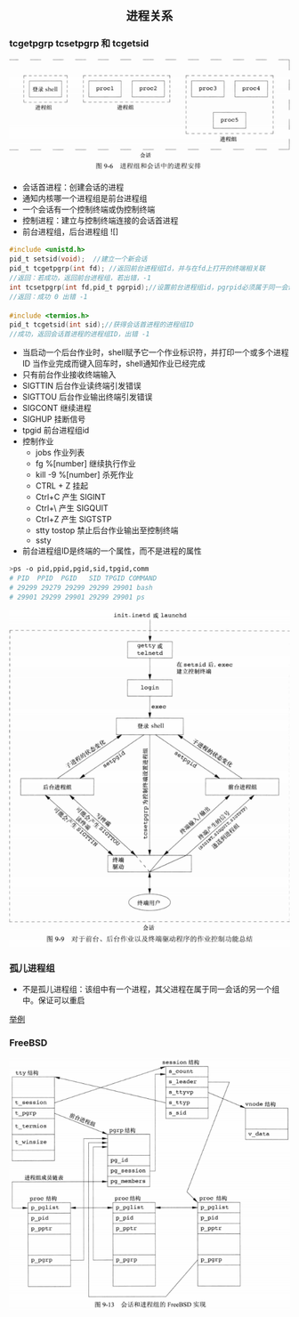 ## <center>进程关系</center>

### tcgetpgrp tcsetpgrp 和 tcgetsid

![会话](../../image/session.png)
* 会话首进程：创建会话的进程
* 通知内核哪一个进程组是前台进程组
* 一个会话有一个控制终端或伪控制终端
* 控制进程：建立与控制终端连接的会话首进程
* 前台进程组，后台进程组
![]
```c
#include <unistd.h>
pid_t setsid(void);  //建立一个新会话
pid_t tcgetpgrp(int fd); //返回前台进程组Id，并与在fd上打开的终端相关联
//返回：若成功，返回前台进程组，若出错，-1
int tcsetpgrp(int fd,pid_t pgrpid);//设置前台进程组id，pgrpid必须属于同一会话
//返回：成功 0 出错 -1

#include <termios.h>
pid_t tcgetsid(int sid);//获得会话首进程的进程组ID
//成功，返回会话首进程的进程组ID，出错 -1
```

* 当启动一个后台作业时，shell赋予它一个作业标识符，并打印一个或多个进程ID
  当作业完成而键入回车时，shell通知作业已经完成
* 只有前台作业接收终端输入
* SIGTTIN 后台作业读终端引发错误
* SIGTTOU 后台作业输出终端引发错误
* SIGCONT 继续进程
* SIGHUP 挂断信号
* tpgid 前台进程组id
* 控制作业
  - jobs 作业列表
  - fg %[number] 继续执行作业
  - kill -9 %[number] 杀死作业
  - CTRL + Z 挂起
  - Ctrl+C 产生 SIGINT
  - Ctrl+\ 产生 SIGQUIT
  - Ctrl+Z 产生 SIGTSTP
  - stty tostop 禁止后台作业输出至控制终端
  - ssty 
* 前台进程组ID是终端的一个属性，而不是进程的属性

```sh
>ps -o pid,ppid,pgid,sid,tpgid,comm
# PID  PPID  PGID   SID TPGID COMMAND
# 29299 29279 29299 29299 29901 bash
# 29901 29299 29901 29299 29901 ps

```
![会话](../../image/sessions.png)

### 孤儿进程组
* 不是孤儿进程组：该组中有一个进程，其父进程在属于同一会话的另一个组中。保证可以重启

[举例](orphano.c)

### FreeBSD

![freebsd](../../image/freebsd.png)
